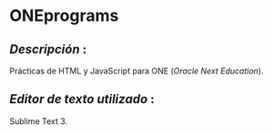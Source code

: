 # ONEprograms

## *Descripción* :

Prácticas de HTML y JavaScript para ONE (*Oracle Next Education*).

## *Editor de texto utilizado* :

Sublime Text 3.
